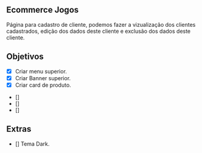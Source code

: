 ## Ecommerce Jogos
Página para cadastro de cliente, podemos fazer a vizualização dos clientes cadastrados, edição dos dados deste cliente e exclusão dos dados deste cliente.


## Objetivos
- [X] Criar menu superior.
- [X] Criar Banner superior.
- [X] Criar card de produto.
- [] 
- [] 
- [] 

## Extras

- [] Tema Dark.


